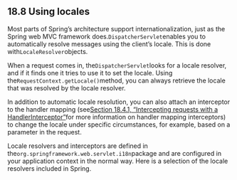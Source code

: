 ## 18.8 Using locales

Most parts of Spring’s architecture support internationalization, just as the Spring web MVC framework does.`DispatcherServlet`enables you to automatically resolve messages using the client’s locale. This is done with`LocaleResolver`objects.

When a request comes in, the`DispatcherServlet`looks for a locale resolver, and if it finds one it tries to use it to set the locale. Using the`RequestContext.getLocale()`method, you can always retrieve the locale that was resolved by the locale resolver.

In addition to automatic locale resolution, you can also attach an interceptor to the handler mapping \(see[Section 18.4.1, “Intercepting requests with a HandlerInterceptor”](https://docs.spring.io/spring/docs/5.0.0.M5/spring-framework-reference/html/mvc.html#mvc-handlermapping-interceptor)for more information on handler mapping interceptors\) to change the locale under specific circumstances, for example, based on a parameter in the request.

Locale resolvers and interceptors are defined in the`org.springframework.web.servlet.i18n`package and are configured in your application context in the normal way. Here is a selection of the locale resolvers included in Spring.

